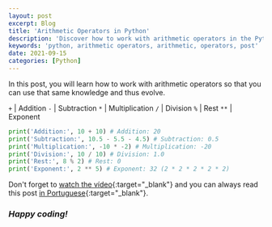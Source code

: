 ```yaml
---
layout: post
excerpt: Blog
title: 'Arithmetic Operators in Python'
description: 'Discover how to work with arithmetic operators in the Python programming language. Get answers to your questions with the theory and examples presented.'
keywords: 'python, arithmetic operators, arithmetic, operators, post'
date: 2021-09-15
categories: [Python]
---
```


In this post, you will learn how to work with arithmetic operators so that you can use that same knowledge and thus evolve.

`+` | Addition
`-` | Subtraction
`*` | Multiplication
`/` | Division
`%` | Rest
`**` | Exponent

```python
print('Addition:', 10 + 10) # Addition: 20
print('Subtraction:', 10.5 - 5.5 - 4.5) # Subtraction: 0.5
print('Multiplication:', -10 * -2) # Multiplication: -20
print('Division:', 10 / 10) # Division: 1.0
print('Rest:', 8 % 2) # Rest: 0
print('Exponent:', 2 ** 5) # Exponent: 32 (2 * 2 * 2 * 2 * 2)
```

Don't forget to [watch the vídeo](https://youtu.be/lrIT6rpboVg){:target="\_blank"} and you can always read this post [in Portuguese](https://caffeinealgorithm.com/blog/20210915/operadores-aritmeticos-em-python/){:target="\_blank"}.

### _Happy coding!_
